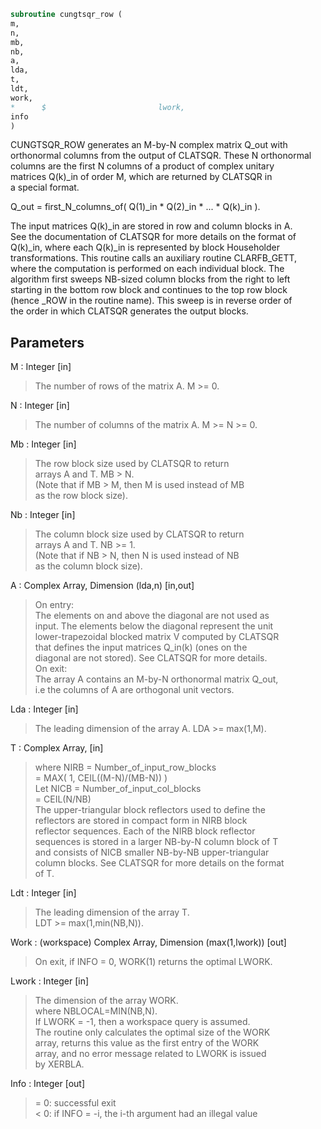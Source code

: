 ```fortran  
subroutine cungtsqr_row (  
m,  
n,  
mb,  
nb,  
a,  
lda,  
t,  
ldt,  
work,  
*      $                         lwork,  
info  
)  
```  
  
CUNGTSQR_ROW generates an M-by-N complex matrix Q_out with  
orthonormal columns from the output of CLATSQR. These N orthonormal  
columns are the first N columns of a product of complex unitary  
matrices Q(k)_in of order M, which are returned by CLATSQR in  
a special format.  
  
Q_out = first_N_columns_of( Q(1)_in * Q(2)_in * ... * Q(k)_in ).  
  
The input matrices Q(k)_in are stored in row and column blocks in A.  
See the documentation of CLATSQR for more details on the format of  
Q(k)_in, where each Q(k)_in is represented by block Householder  
transformations. This routine calls an auxiliary routine CLARFB_GETT,  
where the computation is performed on each individual block. The  
algorithm first sweeps NB-sized column blocks from the right to left  
starting in the bottom row block and continues to the top row block  
(hence _ROW in the routine name). This sweep is in reverse order of  
the order in which CLATSQR generates the output blocks.  
  
## Parameters  
M : Integer [in]  
> The number of rows of the matrix A.  M >= 0.  
  
N : Integer [in]  
> The number of columns of the matrix A. M >= N >= 0.  
  
Mb : Integer [in]  
> The row block size used by CLATSQR to return  
> arrays A and T. MB > N.  
> (Note that if MB > M, then M is used instead of MB  
> as the row block size).  
  
Nb : Integer [in]  
> The column block size used by CLATSQR to return  
> arrays A and T. NB >= 1.  
> (Note that if NB > N, then N is used instead of NB  
> as the column block size).  
  
A : Complex Array, Dimension (lda,n) [in,out]  
> On entry:  
> The elements on and above the diagonal are not used as  
> input. The elements below the diagonal represent the unit  
> lower-trapezoidal blocked matrix V computed by CLATSQR  
> that defines the input matrices Q_in(k) (ones on the  
> diagonal are not stored). See CLATSQR for more details.  
> On exit:  
> The array A contains an M-by-N orthonormal matrix Q_out,  
> i.e the columns of A are orthogonal unit vectors.  
  
Lda : Integer [in]  
> The leading dimension of the array A.  LDA >= max(1,M).  
  
T : Complex Array, [in]  
> where NIRB = Number_of_input_row_blocks  
> = MAX( 1, CEIL((M-N)/(MB-N)) )  
> Let NICB = Number_of_input_col_blocks  
> = CEIL(N/NB)  
> The upper-triangular block reflectors used to define the  
> reflectors are stored in compact form in NIRB block  
> reflector sequences. Each of the NIRB block reflector  
> sequences is stored in a larger NB-by-N column block of T  
> and consists of NICB smaller NB-by-NB upper-triangular  
> column blocks. See CLATSQR for more details on the format  
> of T.  
  
Ldt : Integer [in]  
> The leading dimension of the array T.  
> LDT >= max(1,min(NB,N)).  
  
Work : (workspace) Complex Array, Dimension (max(1,lwork)) [out]  
> On exit, if INFO = 0, WORK(1) returns the optimal LWORK.  
  
Lwork : Integer [in]  
> The dimension of the array WORK.  
> where NBLOCAL=MIN(NB,N).  
> If LWORK = -1, then a workspace query is assumed.  
> The routine only calculates the optimal size of the WORK  
> array, returns this value as the first entry of the WORK  
> array, and no error message related to LWORK is issued  
> by XERBLA.  
  
Info : Integer [out]  
> = 0:  successful exit  
> < 0:  if INFO = -i, the i-th argument had an illegal value  
  
